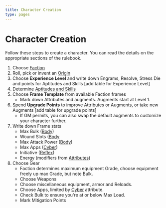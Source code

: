 ```yaml
---
title: Character Creation
type: pages
---
```

# Character Creation
Follow these steps to create a character. You can read the details on the appropriate sections of the rulebook.

1. Choose [Faction](05-persona.md#Faction)
2. Roll, pick or invent an [Origin](05-persona.md#Origin)
3. Choose **Experience Level** and write down Engrams, Resolve, Stress Die and points for Aptitudes and Skills
	[add table for Experience Level]
4. Determine [Aptitudes and Skills](05-persona.md#Aptitudes%20and%20Skills)
5. Choose **Frame Template** from available Faction frames
	- Mark down Attributes and augments. Augments start at Level 1.
6. Spend **Upgrade Points** to improve Attributes or Augments, or take new Augments
	[add table for upgrade points]
	- If GM permits, you can also swap the default augments to customize your character further.
7. Write down Frame stats
	- Max Bulk ([Body](06-frame.md#Body))
	- Wound Slots ([Body](06-frame.md#Body)
	- Max Attack Power ([Body](06-frame.md#Body))
	- Max Apps ([Cyber](06-frame.md#Cyber)) 
	- Initiative ([Reflex](06-frame.md#Reflex))
	- Energy (modifiers from [Attributes](06-frame.md#Attributes))
8. Choose Gear
	- Faction determines maximum equipment Grade, choose equipment freely up max Grade, but note Bulk.
	- Choose Weapons
	- Choose miscellaneous equipment, armor and Reloads.
	- Choose Apps, limited by [Cyber](06-frame.md#Cyber) attribute.
	- Check Bulk to ensure you're at or below Max Load.
	- Mark Mitigation Points
